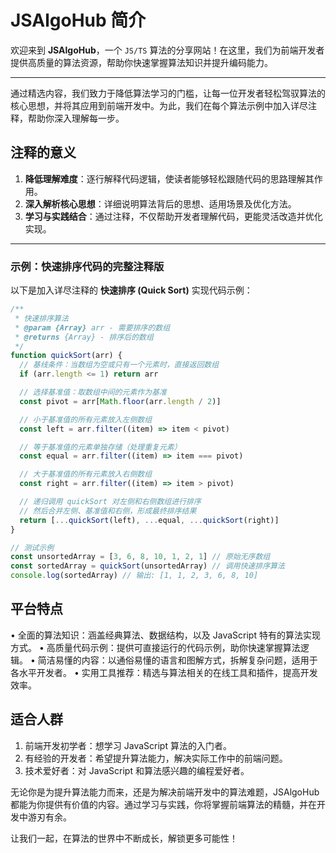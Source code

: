 # **JSAlgoHub 简介**

欢迎来到 **JSAlgoHub**，一个 `JS/TS` 算法的分享网站！在这里，我们为前端开发者提供高质量的算法资源，帮助你快速掌握算法知识并提升编码能力。

---

通过精选内容，我们致力于降低算法学习的门槛，让每一位开发者轻松驾驭算法的核心思想，并将其应用到前端开发中。为此，我们在每个算法示例中加入详尽注释，帮助你深入理解每一步。

## **注释的意义**

1. **降低理解难度**：逐行解释代码逻辑，使读者能够轻松跟随代码的思路理解其作用。
2. **深入解析核心思想**：详细说明算法背后的思想、适用场景及优化方法。
3. **学习与实践结合**：通过注释，不仅帮助开发者理解代码，更能灵活改造并优化实现。

---

### **示例：快速排序代码的完整注释版**

以下是加入详尽注释的 **快速排序 (Quick Sort)** 实现代码示例：

```javascript
/**
 * 快速排序算法
 * @param {Array} arr - 需要排序的数组
 * @returns {Array} - 排序后的数组
 */
function quickSort(arr) {
  // 基线条件：当数组为空或只有一个元素时，直接返回数组
  if (arr.length <= 1) return arr

  // 选择基准值：取数组中间的元素作为基准
  const pivot = arr[Math.floor(arr.length / 2)]

  // 小于基准值的所有元素放入左侧数组
  const left = arr.filter((item) => item < pivot)

  // 等于基准值的元素单独存储（处理重复元素）
  const equal = arr.filter((item) => item === pivot)

  // 大于基准值的所有元素放入右侧数组
  const right = arr.filter((item) => item > pivot)

  // 递归调用 quickSort 对左侧和右侧数组进行排序
  // 然后合并左侧、基准值和右侧，形成最终排序结果
  return [...quickSort(left), ...equal, ...quickSort(right)]
}

// 测试示例
const unsortedArray = [3, 6, 8, 10, 1, 2, 1] // 原始无序数组
const sortedArray = quickSort(unsortedArray) // 调用快速排序算法
console.log(sortedArray) // 输出: [1, 1, 2, 3, 6, 8, 10]
```

## 平台特点

• 全面的算法知识：涵盖经典算法、数据结构，以及 JavaScript 特有的算法实现方式。
• 高质量代码示例：提供可直接运行的代码示例，助你快速掌握算法逻辑。
• 简洁易懂的内容：以通俗易懂的语言和图解方式，拆解复杂问题，适用于各水平开发者。
• 实用工具推荐：精选与算法相关的在线工具和插件，提高开发效率。

## 适合人群

1. 前端开发初学者：想学习 JavaScript 算法的入门者。
2. 有经验的开发者：希望提升算法能力，解决实际工作中的前端问题。
3. 技术爱好者：对 JavaScript 和算法感兴趣的编程爱好者。

无论你是为提升算法能力而来，还是为解决前端开发中的算法难题，JSAlgoHub 都能为你提供有价值的内容。通过学习与实践，你将掌握前端算法的精髓，并在开发中游刃有余。

让我们一起，在算法的世界中不断成长，解锁更多可能性！
